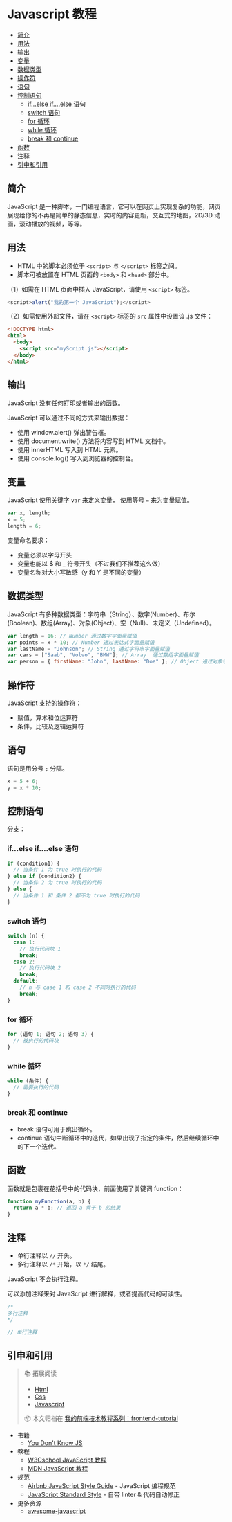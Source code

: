 # Javascript 教程

<!-- TOC depthFrom:2 depthTo:3 -->

- [简介](#简介)
- [用法](#用法)
- [输出](#输出)
- [变量](#变量)
- [数据类型](#数据类型)
- [操作符](#操作符)
- [语句](#语句)
- [控制语句](#控制语句)
    - [if...else if....else 语句](#ifelse-ifelse-语句)
    - [switch 语句](#switch-语句)
    - [for 循环](#for-循环)
    - [while 循环](#while-循环)
    - [break 和 continue](#break-和-continue)
- [函数](#函数)
- [注释](#注释)
- [引申和引用](#引申和引用)

<!-- /TOC -->

## 简介

JavaScript 是一种脚本，一门编程语言，它可以在网页上实现复杂的功能，网页展现给你的不再是简单的静态信息，实时的内容更新，交互式的地图，2D/3D 动画，滚动播放的视频，等等。

## 用法

- HTML 中的脚本必须位于 `<script>` 与 `</script>` 标签之间。
- 脚本可被放置在 HTML 页面的 `<body>` 和 `<head>` 部分中。

（1）如需在 HTML 页面中插入 JavaScript，请使用 `<script>` 标签。

```js
<script>alert("我的第一个 JavaScript");</script>
```

（2）如需使用外部文件，请在 `<script>` 标签的 `src` 属性中设置该 .js 文件：

```html
<!DOCTYPE html>
<html>
  <body>
    <script src="myScript.js"></script>
  </body>
</html>
```

## 输出

JavaScript 没有任何打印或者输出的函数。

JavaScript 可以通过不同的方式来输出数据：

- 使用 window.alert() 弹出警告框。
- 使用 document.write() 方法将内容写到 HTML 文档中。
- 使用 innerHTML 写入到 HTML 元素。
- 使用 console.log() 写入到浏览器的控制台。

## 变量

JavaScript 使用关键字 `var` 来定义变量， 使用等号 `=` 来为变量赋值。

```js
var x, length;
x = 5;
length = 6;
```

变量命名要求：

- 变量必须以字母开头
- 变量也能以 \$ 和 \_ 符号开头（不过我们不推荐这么做）
- 变量名称对大小写敏感（y 和 Y 是不同的变量）

## 数据类型

JavaScript 有多种数据类型：字符串（String）、数字(Number)、布尔(Boolean)、数组(Array)、对象(Object)、空（Null）、未定义（Undefined）。

```js
var length = 16; // Number 通过数字字面量赋值
var points = x * 10; // Number 通过表达式字面量赋值
var lastName = "Johnson"; // String 通过字符串字面量赋值
var cars = ["Saab", "Volvo", "BMW"]; // Array  通过数组字面量赋值
var person = { firstName: "John", lastName: "Doe" }; // Object 通过对象字面量赋值
```

## 操作符

JavaScript 支持的操作符：

- 赋值，算术和位运算符
- 条件，比较及逻辑运算符

## 语句

语句是用分号 `;` 分隔。

```js
x = 5 + 6;
y = x * 10;
```

## 控制语句

分支：

### if...else if....else 语句

```js
if (condition1) {
  // 当条件 1 为 true 时执行的代码
} else if (condition2) {
  // 当条件 2 为 true 时执行的代码
} else {
  // 当条件 1 和 条件 2 都不为 true 时执行的代码
}
```

### switch 语句

```js
switch (n) {
  case 1:
    // 执行代码块 1
    break;
  case 2:
    // 执行代码块 2
    break;
  default:
    // n 与 case 1 和 case 2 不同时执行的代码
    break;
}
```

### for 循环

```js
for (语句 1; 语句 2; 语句 3) {
  // 被执行的代码块
}
```

### while 循环

```js
while (条件) {
  // 需要执行的代码
}
```

### break 和 continue

- break 语句可用于跳出循环。
- continue 语句中断循环中的迭代，如果出现了指定的条件，然后继续循环中的下一个迭代。

## 函数

函数就是包裹在花括号中的代码块，前面使用了关键词 function：

```js
function myFunction(a, b) {
  return a * b; // 返回 a 乘于 b 的结果
}
```

## 注释

- 单行注释以 `//` 开头。
- 多行注释以 `/*` 开始，以 `*/` 结尾。

JavaScript 不会执行注释。

可以添加注释来对 JavaScript 进行解释，或者提高代码的可读性。

```js
/* 
多行注释
*/

// 单行注释
```

## 引申和引用

> :books: 拓展阅读
>
> - [Html](html.md)
> - [Css](css.md)
> - [Javascript](javascript.md)
>
> :package: 本文归档在 [我的前端技术教程系列：frontend-tutorial](https://github.com/dunwu/frontend-tutorial)

- 书籍
  - [You Don't Know JS](https://github.com/getify/You-Dont-Know-JS)
- 教程
  - [W3Cschool JavaScript 教程](https://www.w3cschool.cn/javascript/)
  - [MDN JavaScript 教程](https://developer.mozilla.org/zh-CN/docs/Learn/JavaScript)
- 规范
  - [Airbnb JavaScript Style Guide](https://github.com/airbnb/javascript) - JavaScript 编程规范
  - [JavaScript Standard Style](https://github.com/standard/standard/blob/master/docs/README-zhcn.md) - 自带 linter & 代码自动修正
- 更多资源
  - [awesome-javascript](https://github.com/sorrycc/awesome-javascript)
